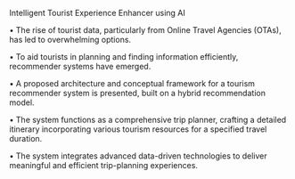 Intelligent Tourist Experience Enhancer using AI

• The rise of tourist data, particularly from Online Travel Agencies (OTAs), has led to overwhelming options.

• To aid tourists in planning and finding information efficiently, recommender systems have emerged.

• A proposed architecture and conceptual framework for a tourism recommender system is presented, built on a hybrid recommendation model.

• The system functions as a comprehensive trip planner, crafting a detailed itinerary incorporating various tourism resources for a specified travel duration.

• The system integrates advanced data-driven technologies to deliver meaningful and efficient trip-planning experiences.
